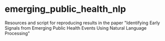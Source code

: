 # emerging_public_health_nlp
Resources and script for reproducing results in the paper "Identifying Early Signals from Emerging Public Health Events Using Natural Language Processing"
